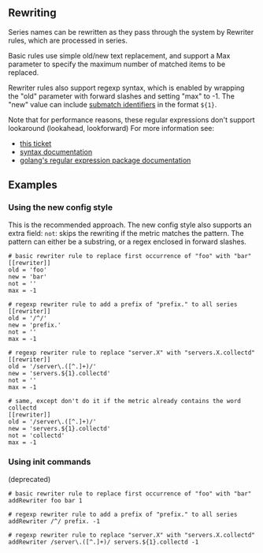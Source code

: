 ## Rewriting

Series names can be rewritten as they pass through the system by Rewriter rules, which are processed in series.

Basic rules use simple old/new text replacement, and support a Max parameter to specify the maximum number of matched items to be replaced.

Rewriter rules also support regexp syntax, which is enabled by wrapping the "old" parameter with forward slashes and setting "max" to -1.
The "new" value can include [submatch identifiers](https://golang.org/pkg/regexp/#Regexp.Expand) in the format `${1}`.

Note that for performance reasons, these regular expressions don't support lookaround (lookahead, lookforward)
For more information see:

* [this ticket](https://github.com/StefanSchroeder/Golang-Regex-Tutorial/issues/11) 
* [syntax documentation](https://github.com/google/re2/wiki/Syntax)
* [golang's regular expression package documentation](https://golang.org/pkg/regexp/syntax/)

## Examples

### Using the new config style

This is the recommended approach.
The new config style also supports an extra field: `not`: skips the rewriting if the metric matches the pattern.
The pattern can either be a substring, or a regex enclosed in forward slashes.

```
# basic rewriter rule to replace first occurrence of "foo" with "bar"
[[rewriter]]
old = 'foo'
new = 'bar'
not = ''
max = -1

# regexp rewriter rule to add a prefix of "prefix." to all series
[[rewriter]]
old = '/^/'
new = 'prefix.'
not = ''
max = -1

# regexp rewriter rule to replace "server.X" with "servers.X.collectd"
[[rewriter]]
old = '/server\.([^.]+)/'
new = 'servers.${1}.collectd'
not = ''
max = -1

# same, except don't do it if the metric already contains the word collectd
[[rewriter]]
old = '/server\.([^.]+)/'
new = 'servers.${1}.collectd'
not = 'collectd'
max = -1
```


### Using init commands

(deprecated)

```
# basic rewriter rule to replace first occurrence of "foo" with "bar"
addRewriter foo bar 1

# regexp rewriter rule to add a prefix of "prefix." to all series
addRewriter /^/ prefix. -1

# regexp rewriter rule to replace "server.X" with "servers.X.collectd"
addRewriter /server\.([^.]+)/ servers.${1}.collectd -1
```

